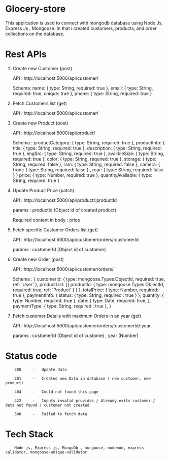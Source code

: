 # Glocery-store
This application is used to connect with mongodb database using Node Js, Express Js , Mongoose. In that i created customers, products, and order collections on the 
database.

# Rest APIs 

1) Create new Customer  (post)
      
      API : http://localhost:5000/api/customer/
      
      Schema:   name: { type: String, required: true },
                email: { type: String, required: true, unique: true },
                phone: { type: String, required: true }

2) Fetch Customers list (get)
      
      API : http://localhost:5000/api/customer/
       
3) Create new Product (post)
      
      API :  http://localhost:5000/api/product/
      
      Schema :  productCategory: { type: String, required: true },
                productInfo: {
                    title: { type: String, required: true },
                    description: { type: String, required: true },
                    imgSrc: { type: String, required: true },
                    availbleSize: { type: String, required: true },
                    color: { type: String, required: true },
                    storage: { type: String, required: false },
                    ram: { type: String, required: false },
                    camera: {
                        front: { type: String, required: false } ,
                        rear: { type: String, required: false }
                    }
               price: { type: Number, required: true },
               quantityAvailable: { type: String, required: true } 
      
4) Update Product Price (patch)
      
      API : http://localhost:5000/api/product/:productId
      
      params : productId (Object id of created product)
      
      Required content in body : price

5) Fetch specific Customer Orders list (get)
      
      API : http://localhost:5000/api/customer/orders/:customerId
      
      params : customerId (Object id of customer)
      
6) Create new Order (post)
    
    API : http://localhost:5000/api/customer/orders/
    
    Schema :  {
         customerId: {
                type: mongoose.Types.ObjectId,
            required: true,
                ref: 'User'
            },
        productList: [{
            productId: {
                type: mongoose.Types.ObjectId,
            required: true,
                ref: 'Product'
            }
        }
        ],
        totalPrice: {
            type: Number,
            required: true
        },
        paymentInfo: {
            status: {
                type: String,
                required : true
            }
        },
        quantity: {
            type: Number,
            required: true
        },
         date: {
                type: Date,
                required: true,
            },
        paymentType: {
            type: String,
            required : true
        },
    }
  

6) Fetch customer Details with maximum Orders in an year (get)
      
      API : http://localhost:5000/api/customer/orders/:customerId/:year
      
      params : customerId (Object id of custome) , year (Number)
    
# Status code
        
        200     -   Update data
        
        201     -   Created new Data in database ( new customer, new product)
        
        404     -   Could not found this page
        
        422     -   Inputs invalid provides / Already exits customer / data not found / customer not created
        
        500     -   Failed to fetch data 

# Tech Stack
        
        Node js, Express js, MongoDb , mongoose, nodemon, express-validator, mongoose-unique-validator
